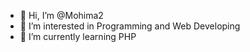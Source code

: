 - 👋 Hi, I’m @Mohima2
- 👀 I’m interested in Programming and Web Developing
- 🌱 I’m currently learning PHP

<!---
Mohima2/Mohima2 is a ✨ special ✨ repository because its `README.md` (this file) appears on your GitHub profile.
You can click the Preview link to take a look at your changes.
--->
